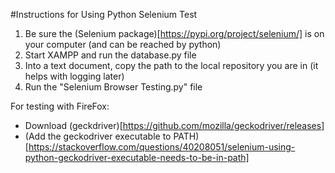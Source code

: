 #Instructions for Using Python Selenium Test

1. Be sure the (Selenium package)[https://pypi.org/project/selenium/] is on your computer (and can be reached by python)
2. Start XAMPP and run the database.py file
4. Into a text document, copy the path to the local repository you are in (it helps with logging later)
5. Run the "Selenium Browser Testing.py" file

For testing with FireFox:
- Download (geckdriver)[https://github.com/mozilla/geckodriver/releases]
- (Add the geckodriver executable to PATH)[https://stackoverflow.com/questions/40208051/selenium-using-python-geckodriver-executable-needs-to-be-in-path]